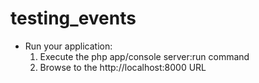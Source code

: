 testing_events
==============

* Run your application:
  1. Execute the php app/console server:run command
  2. Browse to the http://localhost:8000 URL
